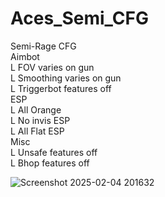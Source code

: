 # Aces_Semi_CFG

Semi-Rage CFG<br/>
Aimbot <br/>
L FOV varies on gun <br/>
L Smoothing varies on gun <br/>
L Triggerbot features off <br/>
ESP <br/>
L All Orange <br/>
L No invis ESP <br/>
L All Flat ESP <br/>
Misc <br/>
L Unsafe features off <br/>
L Bhop features off <br/>

![Screenshot 2025-02-04 201632](https://github.com/user-attachments/assets/f335dbb5-0733-4132-9006-54b8f921b25f)
